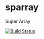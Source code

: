 # sparray
Super Array

[![Build Status](https://travis-ci.org/pcandido/sparray.svg?branch=master)](https://travis-ci.org/pcandido/sparray)
